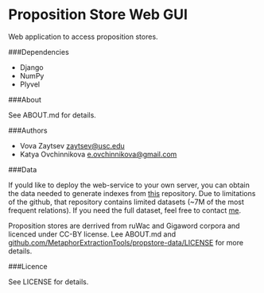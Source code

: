 Proposition Store Web GUI
==========================

Web application to access proposition stores.

###Dependencies

* Django
* NumPy
* Plyvel

###About

See ABOUT.md for details.


###Authors

* Vova Zaytsev [<zaytsev@usc.edu>](mailto:zaytsev@usc.edu)
* Katya Ovchinnikova [<e.ovchinnikova@gmail.com>](mailto:e.ovchinnikova@gmail.com)


###Data

If yould like to deploy the web-service to your own server, you can obtain the data needed to generate indexes from [this](https://github.com/MetaphorExtractionTools/propstore-data) repository. Due to limitations of the github, that repository contains limited datasets (~7M of the most frequent relations). If you need the full dataset, feel free to contact [me](mailto:zaytsev@usc.edu).

Proposition stores are derrived from ruWac and Gigaword corpora and licenced under CC-BY license. Lee ABOUT.md and [github.com/MetaphorExtractionTools/propstore-data/LICENSE](https://github.com/MetaphorExtractionTools/propstore-data/LICENSE) for more details.

###Licence

See LICENSE for details.
